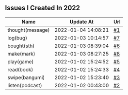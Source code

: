## Issues I Created In 2022

| Name | Update At | Url |
| ---- | ---- | ---- |
| thought(message) | 2022-01-04 14:08:21 | [#1](https://github.com/bGZoCg/2022/issues/1) |
| log(bug) | 2022-01-03 10:14:57 | [#7](https://github.com/bGZoCg/2022/issues/7) |
| bought(sth) | 2022-01-03 08:39:04 | [#6](https://github.com/bGZoCg/2022/issues/6) |
| make(mark) | 2022-01-03 08:27:25 | [#8](https://github.com/bGZoCg/2022/issues/8) |
| play(game) | 2022-01-02 15:24:52 | [#5](https://github.com/bGZoCg/2022/issues/5) |
| read(book) | 2022-01-02 15:24:33 | [#4](https://github.com/bGZoCg/2022/issues/4) |
| swipe(bangumi) | 2022-01-02 15:23:40 | [#3](https://github.com/bGZoCg/2022/issues/3) |
| listen(podcast) | 2022-01-02 00:43:00 | [#2](https://github.com/bGZoCg/2022/issues/2) |
